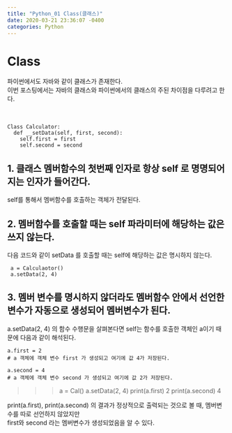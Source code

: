 ```yaml
---
title: "Python_01 Class(클래스)"
date: 2020-03-21 23:36:07 -0400
categories: Python
---
```


# Class

파이썬에서도 자바와 같이 클래스가 존재한다.  
이번 포스팅에서는 자바의 클래스와 파이썬에서의 클래스의 주된 차이점을 다루려고 한다.  
</br>
</br>


```
Class Calculator:
  def __setData(self, first, second):
    self.first = first
    self.second = second
```

## 1. 클래스 멤버함수의 첫번째 인자로 항상 self 로 명명되어지는 인자가 들어간다.  

self를 통해서 멤버함수를 호출하는 객체가 전달된다.  

## 2. 멤버함수를 호출할 때는 self 파라미터에 해당하는 값은 쓰지 않는다.  

다음 코드와 같이 setData 를 호출할 때는 self에 해당하는 값은 명시하지 않는다.  

```
 a = Calculaotor()
 a.setData(2, 4)
```

## 3. 멤버 변수를 명시하지 않더라도 멤버함수 안에서 선언한 변수가 자동으로 생성되어 멤버변수가 된다.  

a.setData(2, 4) 의 함수 수행문을 살펴본다면 self는 함수를 호출한 객체인 a이기 때문에 다음과 같이 해석된다.  
```
a.first = 2 
# a 객체에 객체 변수 first 가 생성되고 여기에 값 4가 저장된다.

a.second = 4
# a 객체에 객체 변수 second 가 생성되고 여기에 값 2가 저장된다.
```


>>> a = Cal()
>>> a.setData(2, 4)
>>> print(a.first)
2
>>> print(a.second)
4

print(a.first), print(a.second) 의 결과가 정상적으로 출력되는 것으로 볼 때, 멤버변수를 따로 선언하지 않았지만  
first와 second 라는 멤버변수가 생성되었음을 알 수 있다.  


